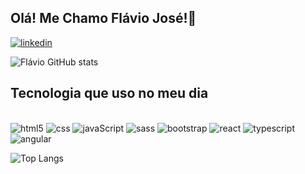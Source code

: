 ## Olá! Me Chamo Flávio José!👋
[![linkedin](https://img.shields.io/badge/LinkedIn-0077B5?style=for-the-badge&logo=linkedin&logoColor=white)](https://www.linkedin.com/in/fl%C3%A1vio-jos%C3%A9-182b20322/)

![Flávio GitHub stats](https://github-readme-stats.vercel.app/api?username=flaviojsdev&show_icons=true&theme=dark)

## Tecnologia que uso no meu dia

<div style="display: inline_block"><br>
<img alt = "html5" src = "https://img.shields.io/badge/HTML5-E34F26?style=for-the-badge&logo=html5&logoColor=white">
<img alt = "css" src = "https://img.shields.io/badge/CSS3-1572B6?style=for-the-badge&logo=css3&logoColor=white">
<img alt = "javaScript" src = "https://img.shields.io/badge/JavaScript-F7DF1E?style=for-the-badge&logo=javascript&logoColor=black">
<img alt = "sass" src = "https://img.shields.io/badge/Sass-CC6699?style=for-the-badge&logo=sass&logoColor=white">
<img alt = "bootstrap" src = "https://img.shields.io/badge/Bootstrap-563D7C?style=for-the-badge&logo=bootstrap&logoColor=white"> 
<img alt = "react" src = "https://img.shields.io/badge/React-20232A?style=for-the-badge&logo=react&logoColor=61DAFB">
<img alt = "typescript" src = "https://img.shields.io/badge/TypeScript-007ACC?style=for-the-badge&logo=typescript&logoColor=white">
<img alt = "angular" src = "https://img.shields.io/badge/Angular-DD0031?style=for-the-badge&logo=angular&logoColor=white">
<img alt = "" src = "">
<img alt = "" src = "">
<img alt = "" src = "">
<img alt = "" src = "">
</div>


![Top Langs](https://github-readme-stats.vercel.app/api/top-langs/?username=flaviojsdev&size_weight=0.5&count_weight=0.5)



